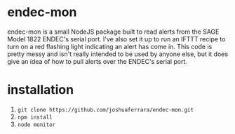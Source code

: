 # endec-mon

endec-mon is a small NodeJS package built to read alerts from the SAGE Model 1822 ENDEC's serial port. I've also set it up to run an IFTTT recipe to turn on a red flashing light indicating an alert has come in. This code is pretty messy and isn't really intended to be used by anyone else, but it does give an idea of how to pull alerts over the ENDEC's serial port.

# installation

1. `git clone https://github.com/joshuaferrara/endec-mon.git`
2. `npm install`
3. `node monitor`